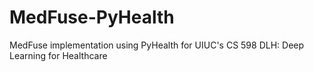 # MedFuse-PyHealth
MedFuse implementation using PyHealth for UIUC's CS 598 DLH: Deep Learning for Healthcare
